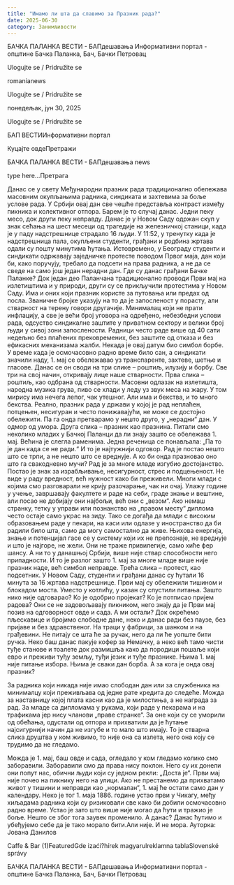 ```yaml
---
title: "Имамо ли шта да славимо за Празник рада?"
date: 2025-06-30
category: Занимљивости
---
```


БАЧКА ПАЛАНКА ВЕСТИ - БАПдешавања Информативни портал - општине Бачка Паланка, Бач, Бачки Петровац

Ulogujte se / Pridružite se

romanianews

Ulogujte se / Pridružite se

понедељак, јун 30, 2025

Ulogujte se / Pridružite se

БАП ВЕСТИИнформативни портал

Куцајте овдеПретражи

БАЧКА ПАЛАНКА ВЕСТИ - БАПдешавања news

type here...Претрага

Данас се у свету Међународни празник рада традиционално обележава масовним окупљањима радника, синдиката и захтевима за боље услове рада. У Србији овај дан све чешће представља контраст између пикника и колективног отпора. Барем је то случај данас.
Једни пеку месо, док други пеку неправду.
Данас је у Новом Саду одржан скуп у знак сећања на шест месеци од трагедије на железничкој станици, када је у паду надстрешнице страдало 16 људи. У 11:52, у тренутку када је надстрешница пала, окупљени студенти, грађани и родбина жртава одали су пошту минутима ћутања. Истовремено, у Београду студенти и синдикати одржавају заједничке протесте поводом Првог маја, дан који би, како поручују, требало да подсети на права радника, а не да се сведе на само још један нерадни дан.
Где су данас грађани Бачке Паланке?
Док један део Паланчана традиционално проводи Први мај на излетиштима и у природи, други су се прикључили протестима у Новом Саду. Има и оних који празник користе за путовања или предах од посла.
Званичне бројке указују на то да је запосленост у порасту, али стварност на терену говори другачије. Минималац који не прати инфлацију, а све је већи број уговора на одређено, небезбедни услови рада, одсуство синдикалне заштите у приватном сектору и велики број људи у сивој зони запослености. Радници често раде више од 40 сати недељно без плаћених прековремених, без заштите од отказа и без ефикасних механизама жалби.
Некада је овај датум био симбол борбе. У време када је осмочасовно радно време било сан, а синдикати значили наду, 1. мај се обележавао уз транспаренте, захтеве, шетње и гласове. Данас се он своди на три слике – роштиљ, илузију и борбу. Све три на свој начин, откривају лице наше стварности.
Прва слика –  роштиљ, као одбрана од стварности.
Масовни одлазак на излетишта, народна музика грува, пиво се хлади у леду уз звук меса на жару. У том мирису има нечега лепог, чак утешног. Али има и бекства, и то много бекства. Реално, празник рада у држави у којој је рад неплаћен, потцењен, несигуран и често понижавајући, не може се достојно обележити. Па га онда претварамо у нешто друго, у „нерадни“ дан. У одмор од умора.
Друга слика – празник као празнина.
Питали смо неколико младих у Бачкој Паланци да ли знају зашто се обележава 1. мај. Већина је слегла раменима. Једна реченица се понављала: „Па то је дан када се не ради.“ И то је најтужнији одговор. Рад је постао нешто што се трпи, а не нешто што се вреднује. А ко би онда празновао оно што га свакодневно мучи? Рад је за многе младе изгубио достојанство. Постао је знак за израбљивање, несигурност, стрес и подцењеност. Не виде у раду вредност, већ нужност како би преживели.
Многи млади с којима смо разговарали не крију разочарање, чак ни очај. Улажу године у учење, завршавају факултете и раде на себи, граде знање и вештине, али посао не добијају они најбољи, већ они с „везом“. Ако немаш странку, тетку у управи или познанство на „правом месту“ диплома често остаје само украс на зиду. Тако се догађа да млади с високим образовањем раде у пекари, на каси или одлазе у иностранство да би радили било шта, само да могу самостално да живе. Њихова енергија, знање и потенцијал гасе се у систему који их не препознаје, не вреднује и што је најгоре, не жели. Они не траже привилегије, само хиће фер шансу. А ни то у данашњој Србији, више није ствар способности него припадности. И то је разлог зашто 1. мај за многе младе више није празник наде, већ симбол неправде.
Трећа слика – протест, као подсетник.
У Новом Саду, студенти и грађани данас су ћутали 16 минута за 16 жртава надстрешнице. Први мај су обележили тишином и блокадом моста. Уместо у котлићу, у казан су спустили питања. Зашто нико није одговарао? Ко је одобрио пројекат? Ко је потписао пријем радова? Они се не задовољавају пикником, него знају да је Први мај позив на одговорност овде и сада.
А ми остали? Док окрећемо пљескавице и бројимо слободне дане, неко и данас ради без паузе, без пријаве и без здравственог. На траци у фабрици, за шанком и на грађевини. Не питају се шта ће за ручак, него да ли ће уопште бити ручка. Неко баш данас пакује кофер за Немачку, а неко већ тамо чисти туђе станове и тоалете док размишља како да породици пошаље који евро и преживи туђу земљу, туђи језик и туђе празнике. Њима 1. мај није питање избора. Њима је сваки дан борба.
А за кога је онда овај празник?









За радника који никада није имао слободан дан или за службеника на минималцу који преживљава од једне рате кредита до следеће. Можда за наставницу којој плата касни као да је милостиња, а не награда за рад. За младе са дипломама у рукама, који раде у пекарама и на трафикама јер нису чланови „праве странке“. За оне који су се уморили од обећања, одустали од отпора и прихватили да је ћутање најсигурнији начин да не изгубе и то мало што имају. То је стварна слика друштва у ком живимо, то није она са излета, него она коју се трудимо да не гледамо.










Можда је 1. мај, баш овде и сада, огледало у ком гледамо колико смо заборавили. Заборавили смо да права нису поклон. Него су их донели они попут нас, обични људи који су једном рекли: „Доста је“. Први мај није почео на пикнику него на улици.
Ако не престанемо да прихватамо живот у тишини и неправди као „нормалан“, 1. мај ће остати само дан у календару.
Неко је тог 1. маја 1886. године устао први у Чикагу, међу хиљадама радника који су ризиковали све како би добили осмочасовно радно време. Устао је зато што више није могао да ћути и тражио је боље. Нешто се због тога заувек променило. А данас?
Данас ћутимо и убеђујемо себе да је тако морало бити.Али није. И не мора.
Ауторка: Јована Данилов

Caffe & Bar (1)FeaturedGde izaći?hírek magyarulreklamna tablaSlovenské správy

БАЧКА ПАЛАНКА ВЕСТИ - БАПдешавања Информативни портал - општине Бачка Паланка, Бач, Бачки Петровац

